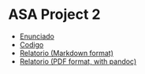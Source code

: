 # ASA Project 2

- [Enunciado](https://github.com/Dacops/ASA/blob/main/Projeto2/p2.pdf)
- [Codigo](https://github.com/Dacops/ASA/blob/main/Projeto2/proj.cpp)
- [Relatorio (Markdown format)](https://github.com/Dacops/ASA/blob/main/Projeto2/relatorio.md)
- [Relatorio (PDF format, with pandoc)](https://github.com/Dacops/ASA/blob/main/Projeto2/relatorio.pdf)